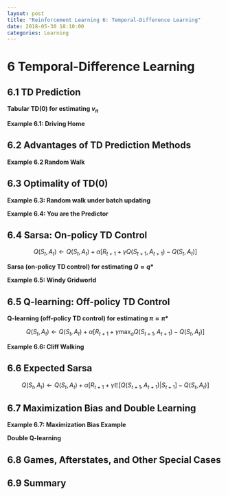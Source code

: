 ```yaml
---
layout: post
title: "Reinforcement Learning 6: Temporal-Difference Learning"
date: 2018-05-30 18:10:00
categories: Learning
---
```


# 6 Temporal-Difference Learning

## 6.1 TD Prediction

**Tabular TD(0) for estimating $v_\pi$**

**Example 6.1: Driving Home**

## 6.2 Advantages of TD Prediction Methods

**Example 6.2 Random Walk**

## 6.3 Optimality of TD(0)

**Example 6.3: Random walk under batch updating**

**Example 6.4: You are the Predictor**

## 6.4 Sarsa: On-policy TD Control

$$
Q(S_t, A_t) \leftarrow Q(S_t, A_t) + \alpha [R_{t+1} + \gamma Q(S_{t+1}, A_{t+1}) - Q(S_t, A_t)]
$$

**Sarsa (on-policy TD control) for estimating $Q \approx q*$**

**Example 6.5: Windy Gridworld**

## 6.5 Q-learning: Off-policy TD Control

**Q-learning (off-policy TD control) for estimating $\pi \approx \pi*$**

$$
Q(S_t, A_t) \leftarrow Q(S_t, A_t) + \alpha [R_{t+1} + \gamma \max_a Q(S_{t+1}, A_{t+1}) - Q(S_t, A_t)]
$$

**Example 6.6: Cliff Walking**

## 6.6 Expected Sarsa

$$
Q(S_t, A_t) \leftarrow Q(S_t, A_t) + \alpha [R_{t+1} + \gamma \mathbb{E}[Q(S_{t+1}, A_{t+1}) | S_{t+1}] - Q(S_t, A_t)]
$$


## 6.7 Maximization Bias and Double Learning

**Example 6.7: Maximization Bias Example**

**Double Q-learning**

## 6.8 Games, Afterstates, and Other Special Cases



## 6.9 Summary








